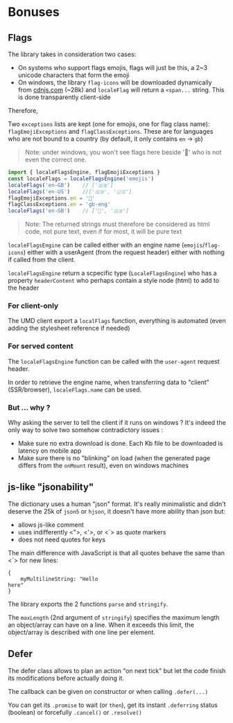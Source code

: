 # Bonuses

## Flags

The library takes in consideration two cases:

- On systems who support flags emojis, flags will just be this, a 2~3 unicode characters that form the emoji
- On windows, the library `flag-icons` will be downloaded dynamically from [cdnjs.com](https://cdnjs.com/libraries/flag-icon-css) (~28k) and `localeFlag` will return a `<span...` string. This is done transparently client-side

Therefore, 

Two `exceptions` lists are kept (one for emojis, one for flag class name): `flagEmojiExceptions` and `flagClassExceptions`. These are for languages who are not bound to a country (by default, it only contains `en` -> `gb`)

> Note: under windows, you won't see flags here beside '🏴󠁧󠁢󠁥󠁮󠁧󠁿' who is not even the correct one.

```js
import { localeFlagsEngine, flagEmojiExceptions }
const localeFlags = localeFlagsEngine('emojis')
localeFlags('en-GB')	// ['🇬🇧']
localeFlags('en-US')	//['🇬🇧', '🇺🇸']
flagEmojiExceptions.en = '🏴󠁧󠁢󠁥󠁮󠁧󠁿'
flagClassExceptions.en = 'gb-eng'
localeFlags('en-GB')	// ['🏴󠁧󠁢󠁥󠁮󠁧󠁿', '🇬🇧']
```

> Note: The returned strings must therefore be considered as html code, not pure text, even if for most, it will be pure text

`localeFlagsEngine` can be called either with an engine name (`emojis`/`flag-icons`) either with a userAgent (from the request header) either with nothing if called from the client.

`localeFlagsEngine` return a scpecific type (`LocaleFlagsEngine`) who has a property `headerContent` who perhaps contain a style node (html) to add to the header

### For client-only

The UMD client export a `localFlags` function, everything is automated (even adding the stylesheet reference if needed)

### For served content

The `localeFlagsEngine` function can be called with the `user-agent` request header.

In order to retrieve the engine name, when transferring data to "client" (SSR/browser), `localeFlags.name` can be used.

### But ... why ?

Why asking the server to tell the client if it runs on windows ? It's indeed the only way to solve two somehow contradictory issues :
- Make sure no extra download is done. Each Kb file to be downloaded is latency on mobile app
- Make sure there is no "blinking" on load (when the generated page differs from the `onMount` result), even on windows machines

## js-like "jsonability"

The dictionary uses a human "json" format. It's really minimalistic and didn't deserve the 25k of `json5` or `hjson`, it doesn't have more ability than json but:

- allows js-like comment
- uses indifferently <">, <'>, or <`> as quote markers
- does not need quotes for keys

The main difference with JavaScript is that all quotes behave the same than <`> for new lines:

```
{
	myMultilineString: "Hello
here"
}
```

The library exports the 2 functions `parse` and `stringify`.

The `maxLength` (2nd argument of `stringify`) specifies the maximum length an object/array can have on a line. When it exceeds this limit, the object/array is described with one line per element.

## Defer

The defer class allows to plan an action "on next tick" but let the code finish its modifications before actually doing it.

The callback can be given on constructor or when calling `.defer(...)`

You can get its `.promise` to wait (or `then`), get its instant `.deferring` status (boolean) or forcefully `.cancel()` or `.resolve()`
